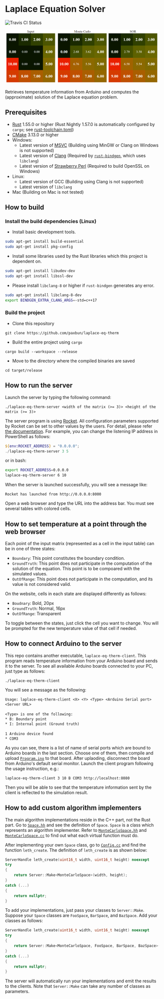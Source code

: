 # Laplace Equation Solver

![Travis CI Status](https://app.travis-ci.com/paxbun/laplace-eq-therm.svg?branch=main)

![Example](./Example.png)

Retrieves temperature information from Arduino and computes the (approximate) solution of the Laplace equation problem.

## Prerequisites

- [Rust](https://www.rust-lang.org/tools/install) 1.55.0 or higher (Rust Nightly 1.57.0 is automatically configured by `cargo`; see [rust-toolchain.toml](./rust-toolchain.toml))
- [CMake](https://cmake.org/download/) 3.13.0 or higher
- Windows:
  - Latest version of [MSVC](https://visualstudio.microsoft.com) (Building using MinGW or Clang on Windows is not supported)
  - Latest version of [Clang](https://releases.llvm.org/download.html) (Required by [`rust-bindgen`](https://github.com/rust-lang/rust-bindgen), which uses `libclang`)
  - Latest version of [Strawberry Perl](https://strawberryperl.com/) (Required to build OpenSSL on Windows)
- Linux:
  - Latest version of GCC (Building using Clang is not supported)
  - Latest version of `libclang`
- Mac (Building on Mac is not tested)

## How to build

### Install the build dependencies (Linux)

- Install basic development tools.

```bash
sudo apt-get install build-essential
sudo apt-get install pkg-config
```

- Install some libraries used by the Rust libraries which this project is dependent on.

```bash
sudo apt-get install libudev-dev
sudo apt-get install libssl-dev
```

- Please install `libclang-8` or higher if `rust-bindgen` generates any error.

```bash
sudo apt-get install libclang-8-dev
export BINDGEN_EXTRA_CLANG_ARGS=-std=c++17
```

### Build the project

- Clone this repository

```
git clone https://github.com/paxbun/laplace-eq-therm
```

- Build the entire project using `cargo`

```
cargo build --workspace --release
```

- Move to the directory where the compiled binaries are saved

```
cd target/release
```

## How to run the server

Launch the server by typing the following command:

```
./laplace-eq-therm-server <width of the matrix (>= 3)> <height of the matrix (>= 3)>
```

The server program is using [Rocket](https://github.com/SergioBenitez/Rocket). All configuration parameters supported by Rocket can be set to other values by the users. For detail, please refer [the documentation](https://rocket.rs/v0.4/guide/configuration/). For example, you can change the listening IP address in PowerShell as follows:

```powershell
${env:ROCKET_ADDRESS} = "0.0.0.0";
./laplace-eq-therm-server 3 5
```

or in bash:

```bash
export ROCKET_ADDRESS=0.0.0.0
laplace-eq-therm-server 6 10
```

When the server is launched successfully, you will see a message like:

```
Rocket has launched from http://0.0.0.0:8000
```

Open a web browser and type the URL into the address bar. You must see several tables with colored cells.

## How to set temperature at a point through the web browser

Each point of the input matrix (represented as a cell in the input table) can be in one of three states:

- `Boundary`: This point constitutes the boundary condition.
- `GroundTruth`: This point does not participate in the computation of the solution of the equation. This point is to be compoared with the simulated values.
- `OutOfRange`: This point does not participate in the computation, and its value is not considered valid.

On the website, cells in each state are displayed differently as follows:

- `Boudnary`: Bold, 20px
- `GroundTruth`: Normal, 16px
- `OutOfRange`: Transparent

To toggle between the states, just click the cell you want to change. You will be prompted for the new temperature value of that cell if needed.

## How to connect Arduino to the server

This repo contains another executable, `laplace-eq-therm-client`. This program reads temperature information from your Arduino board and sends it to the server. To see all available Arduino boards connected to your PC, just type as follows:

```
./laplace-eq-therm-client
```

You will see a message as the following:

```
Usage: laplace-eq-therm-client <X> <Y> <Type> <Arduino Serial port> <Server URL>

<Type> is one of the following:
* B: Boundary point
* I: Internal point (Ground truth)

1 Arduino device found
* COM3
```

As you can see, there is a list of name of serial ports which are bound to Arduino boards in the last section. Choose one of them, then compile and upload [`Program.ino`](./Program.ino) to that board. After uplaoding, disconnect the board from Arduino's default serial monitor. Launch the client program following the usage instruction, e.g.:

```
laplace-eq-therm-client 3 10 B COM3 http://localhost:8080
```

Then you will be able to see that the temperature information sent by the client is reflected to the simulation result.

## How to add custom algorithm implementers

The main algorithm implementations reside in the C++ part, not the Rust part. Go to [`Space.hh`](./server/core/Space.hh) and see the definition of `Space`. `Space` is a class which represents an algorithm implementer. Refer to [`MonteCarloSpace.hh`](./server/core/MonteCarloSpace.hh) and [`MonteCarloSpace.cc`](./server/core/MonteCarloSpace.cc) to find out what each virtual function must do.

After implementing your own `Space` class, go to [`Config.cc`](./server/core/Config.cc) and find the function `leth_create`. The definition of `leth_create` is as shown below:

```cpp
ServerHandle leth_create(uint16_t width, uint16_t height) noexcept
try
{
    return Server::Make<MonteCarloSpace>(width, height);
}
catch (...)
{
    return nullptr;
}
```

To add your implementations, just pass your classes to `Server::Make`. Suppose your `Space` classes are `FooSpace`, `BarSpace`, and `BazSpace`. Add your classes as follows:

```cpp
ServerHandle leth_create(uint16_t width, uint16_t height) noexcept
try
{
    return Server::Make<MonteCarloSpace, FooSpace, BarSpace, BazSpace>(width, height);
}
catch (...)
{
    return nullptr;
}
```

The server will automatically run your implementations and emit the results to the clients. Note that `Server::Make` can take any number of classes as parameters.
